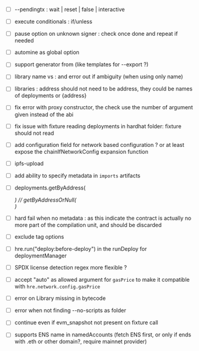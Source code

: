 - [ ] --pendingtx : wait | reset | false | interactive
- [ ] execute conditionals : if/unless
- [ ] pause option on unknown signer : check once done and repeat if needed
- [ ] automine as global option

- [ ] support generator from (like templates for --export ?)
- [ ] library name vs <path>:<name> and error out if ambiguity (when using only name)
- [ ] libraries : address should not need to be address, they could be names of deployments or {address}
- [ ] fix error with proxy constructor, the check use the number of argument given instead of the abi
- [ ] fix issue with fixture reading deployments in hardhat folder: fixture should not read
- [ ] add configuration field for network based configuration ? or at least expose the chainIfNetworkConfig expansion function
- [ ] ipfs-upload
- [ ] add ability to specify metadata in `imports` artifacts
- [ ] deployments.getByAddress(<address>) // getByAddressOrNull(<address>)
- [ ] hard fail when no metadata : as this indicate the contract is actually no more part of the compilation unit, and should be discarded
- [ ] exclude tag options
- [ ] hre.run("deploy:before-deploy") in the runDeploy for deploymentManager
- [ ] SPDX license detection regex more flexible ?
- [ ] accept "auto" as allowed argument for `gasPrice` to make it compatible with `hre.network.config.gasPrice`
- [ ] error on Library missing in bytecode
- [ ] error when not finding --no-scripts as folder
- [ ] continue even if evm_snapshot not present on fixture call
- [ ] supports ENS name in namedAccounts (fetch ENS first, or only if ends with .eth or other domain?, require mainnet provider)

